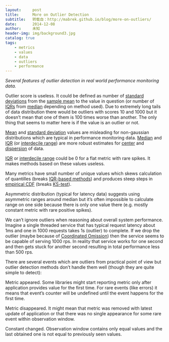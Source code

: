 ```yaml
---
layout:     post
title:      More on Outlier Detection
subtitle:   转载自：http://mabrek.github.io/blog/more-on-outliers/
date:       2014-12-08
author:     未知
header-img: img/background3.jpg
catalog: true
tags:
    - metrics
    - values
    - data
    - outliers
    - performance
---
```


*Several features of outlier detection in real world performance monitoring data.*

Outlier score is useless. It could be defined as number of [standard deviations](http://en.wikipedia.org/wiki/Standard_deviation) from the [sample mean](http://en.wikipedia.org/wiki/Mean) to the value in question (or number of [IQRs](http://en.wikipedia.org/wiki/Interquartile_range) from [median](http://en.wikipedia.org/wiki/Median) depending on method used). Due to extremely long tails of data distribution there would be outliers with scores 10 and 1000 but it doesn’t mean that one of them is 100 times worse than another. The only thing that seems to matter here is if the value is an outlier or not.

[Mean](http://en.wikipedia.org/wiki/Mean) and [standard deviation](http://en.wikipedia.org/wiki/Standard_deviation) values are misleading for non-gaussian distributions which are typical in performance monitoring data. [Median](http://en.wikipedia.org/wiki/Median) and [IQR](http://en.wikipedia.org/wiki/Interquartile_range) (or [interdecile range](http://en.wikipedia.org/wiki/Interdecile_range)) are more robust estimates for [center](http://en.wikipedia.org/wiki/Central_tendency) and [dispersion](http://en.wikipedia.org/wiki/Statistical_dispersion) of data.

[IQR](http://en.wikipedia.org/wiki/Interquartile_range) or [interdecile range](http://en.wikipedia.org/wiki/Interdecile_range) could be 0 for a flat metric with rare spikes. It makes methods based on these values useless.

Many metrics have small number of unique values which skews calculation of quantilles (breaks [IQR-based methods](http://www.edgarstat.com/tukeys_outliers_help.cfm)) and produces steep steps in [empirical CDF](http://en.wikipedia.org/wiki/Empirical_distribution_function) (breaks [KS-test](http://en.wikipedia.org/wiki/Kolmogorov%E2%80%93Smirnov_test)).

Asymmetric distribution (typical for latency data) suggests using asymmetric ranges around median but it’s often impossible to calculate range on one side because there is only one value there (e.g. mostly constant metric with rare positive spikes).

We can’t ignore outliers when reasoning about overall system performance. Imagine a single threaded service that has typical request latency about 1ms and one in 1000 requests takes 1s (outlier) to complete. If we drop the outlier (maybe because of [Coordinated Omission](http://www.azulsystems.com/sites/default/files/images/HowNotToMeasureLatency_LLSummit_NYC_12Nov2013.pdf)) then the service seems to be capable of serving 1000 rps. In reality that service works for one second and then gets stuck for another second resulting in total performance less than 500 rps.

There are several events which are outliers from practical point of view but outlier detection methods don’t handle them well (though they are quite simple to detect):


Metric appeared. Some libraries might start reporting metric only after application provides value for the first time. For rare events (like errors) it means that event’s counter will be undefined until the event happens for the first time.


Metric disappeared. It might mean that metric was removed with latest update of application or that there was no single appearance for some rare event within observation window.


Constant changed. Observation window contains only equal values and the last obtained one is not equal to previously seen values.

